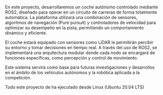 En este proyecto, desarrollaremos un coche autónomo controlado mediante ROS2, diseñado para operar en un circuito de carreras de 
forma totalmente automática. La plataforma utilizará una combinación de sensores, algoritmos de navegación (Pure pursuit) y controladores
de velocidad para optimizar su desempeño en la pista, permitiendo un comportamiento dinámico y eficiente.

El coche estará equipado con sensores como LiDAR le permitirán percibir su entorno y tomar decisiones en tiempo real. A través del uso 
de ROS2, se implementará una arquitectura modular donde cada nodo se encargará de funciones específicas, como percepción y control de movimiento.

Este sistema servirá como base para futuras investigaciones y desarrollos en el ámbito de los vehículos autónomos y la robótica aplicada a la competición.

Todo este proyecto de ha ejecutado desde Linux (Ubuntu 20.04 LTS)
